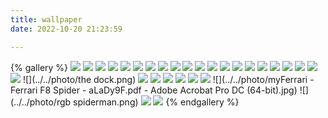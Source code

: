 ```yaml
---
title: wallpaper
date: 2022-10-20 21:23:59

---
```


{% gallery %}
![](../../photo/wenzhang1.jpg)
![](../../photo/wenzhang2.jpg)
![](../../photo/wenzhang3.jpg)
![](../../photo/wenzhang4.jpg)
![](../../photo/wenzhang5.jpg)
![](../../photo/wenzhang6.jpg)
![](../../photo/wenzhang7.jpg)
![](../../photo/wenzhang8.png)
![](../../photo/wenzhang9.png)
![](../../photo/wenzhang10.png)
![](../../photo/wenzhang11.png)
![](../../photo/wenzhang12.png)
![](../../photo/wenzhang13.jpg)
![](../../photo/wyy1.png)
![](../../photo/wyy2.png)
![](../../photo/wyy4.png)
![](../../photo/wyy5.png)
![](../../photo/wyy6.png)
![](../../photo/wyy8.png)
![](../../photo/wyy9.png)
![](../../photo/wyy10.png)
![](../../photo/the dock.png)
![](../../photo/top.png)
![](../../photo/v2-9991b9ce42342dbb4bf45651cc617b51_r.jpg)
![](../../photo/wallhaven-573227.jpg)
![](../../photo/wallhaven-pkmdgj.jpg)
![](../../photo/wallhaven-g716ol.jpg)
![](../../photo/wallhaven-m993gy.png)
![](../../photo/myFerrari - Ferrari F8 Spider - aLaDy9F.pdf - Adobe Acrobat Pro DC (64-bit).jpg)
![](../../photo/rgb spiderman.png)
![](../../photo/1661257025114_Ue9PX.jpg)
![](../../photo/1661256734073_7DB0_.jpg)
{% endgallery %}

